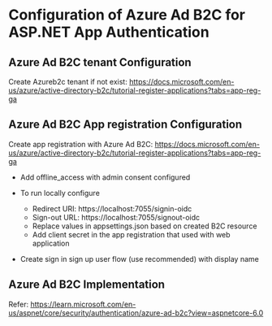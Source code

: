 # Configuration of Azure Ad B2C for ASP.NET App Authentication

## Azure Ad B2C tenant Configuration 

Create Azureb2c tenant if not exist: https://docs.microsoft.com/en-us/azure/active-directory-b2c/tutorial-register-applications?tabs=app-reg-ga  

## Azure Ad B2C App registration Configuration


Create app registration with Azure Ad B2C: https://docs.microsoft.com/en-us/azure/active-directory-b2c/tutorial-register-applications?tabs=app-reg-ga 

- Add offline_access with admin consent configured 
- To run locally configure  
    
    - Redirect URI: https://localhost:7055/signin-oidc 
    - Sign-out URL: https://localhost:7055/signout-oidc 
    - Replace values in appsettings.json based on created B2C resource 
    - Add client secret in the app registration that used with web application 
- Create sign in sign up user flow (use recommended) with display name 

## Azure Ad B2C Implementation 

Refer: https://learn.microsoft.com/en-us/aspnet/core/security/authentication/azure-ad-b2c?view=aspnetcore-6.0 
